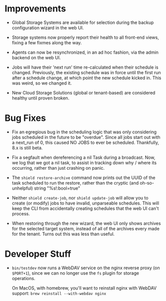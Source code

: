 # Improvements

- Global Storage Systems are available for selection during the
  backup configuration wizard in the web UI.

- Storage systems now properly report their health to all
  front-end views, fixing a few fixmes along the way.

- Agents can now be resynchronized, in an ad hoc fashion, via the
  admin backend on the web UI.

- Jobs will have their 'next run' time re-calculated when their
  schedule is changed.  Previously, the existing schedule was in
  force until the first run after a schedule change, at which
  point the new schedule kicked in.  This was weird, so we changed
  it.

- New Cloud Storage Solutions (global or tenant-based) are
  considered healthy until proven broken.

# Bug Fixes

- Fix an egregious bug in the scheduling logic that was only
  considering jobs scheduled in the future to be "overdue".
  Since all jobs start out with a next_run of 0, this caused NO
  JOBS to ever be scheduled.  Thankfully, 8.x is still beta.

- Fix a segfault when dereferencing a nil Task during a broadcast.
  Now, we log that we got a nil task, to assist in tracking down
  why / where its occurring, rather than just crashing on panic.

- The `shield restore-archive` command now prints out the UUID of
  the task scheduled to run the restore, rather than the cryptic
  (and oh-so-unhelpful) string "%s!:bool=true"

- Neither `shield create-job`, nor `shield update-job` will allow
  you to create (or modify) jobs to have invalid, unparseable
  schedules.  This will keep the CLI from accidentally creating
  schedules that the web UI can't process.

- When restoring through the new wizard, the web UI only shows
  archives for the selected target system, instead of all of the
  archives every made for the tenant.  Turns out this was less
  than useful.

# Developer Stuff

- `bin/testdev` now runs a WebDAV service on the nginx reverse
  proxy (on `$PORT+1`), since we can no longer use the `fs` plugin
  for storage operations.

  On MacOS, with homebrew, you'll want to reinstall nginx with
  WebDAV support: `brew reinstall --with-webdav nginx`
